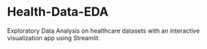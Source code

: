 # Health-Data-EDA
Exploratory Data Analysis on healthcare datasets with an interactive visualization app using Streamlit.
